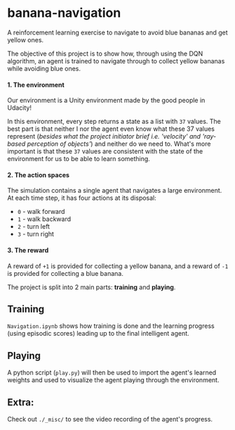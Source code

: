 # banana-navigation
A reinforcement learning exercise to navigate to avoid blue bananas and get yellow ones.

The objective of this project is to show how, through using the DQN algorithm, an agent is trained to navigate through to collect yellow bananas while avoiding blue ones.

#### 1. The environment

Our environment is a Unity environment made by the good people in Udacity!

In this environment, every step returns a state as a list with `37` values. The best part is that neither I nor the agent even know what these 37 values represent (_besides what the project initiator brief i.e. 'velocity' and 'ray-based perception of objects'_) and neither do we need to. What's more important is that these `37` values are consistent with the state of the environment for us to be able to learn something.

#### 2. The action spaces

The simulation contains a single agent that navigates a large environment.  At each time step, it has four actions at its disposal:
- `0` - walk forward 
- `1` - walk backward
- `2` - turn left
- `3` - turn right

#### 3. The reward
A reward of `+1` is provided for collecting a yellow banana, and a reward of `-1` is provided for collecting a blue banana. 


The project is split into 2 main parts: __training__ and __playing__.

## Training
`Navigation.ipynb` shows how training is done and the learning progress (using episodic scores) leading up to the final intelligent agent. 

## Playing
A python script (`play.py`) will then be used to import the agent's learned weights and used to visualize the agent playing through the environment.

## Extra:
Check out `./_misc/` to see the video recording of the agent's progress. 